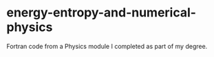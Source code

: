 # energy-entropy-and-numerical-physics
Fortran code from a Physics module I completed as part of my degree.
